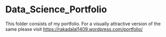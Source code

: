 # Data_Science_Portfolio
This folder consists of my portfolio. For a visually attractive version of the same please visit https://rakadalal1409.wordpress.com/portfolio/
